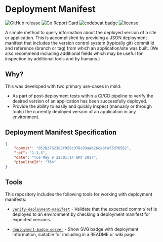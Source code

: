 # Deployment Manifest

![GitHub release](https://img.shields.io/github/release/toolhouse/deployment-manifest.svg) [![Go Report Card](https://goreportcard.com/badge/github.com/toolhouse/deployment-manifest)](https://goreportcard.com/report/github.com/toolhouse/deployment-manifest) [![codebeat badge](https://codebeat.co/badges/0c41e0d2-9cdd-4388-9bbb-0d431c6cb3e8)](https://codebeat.co/projects/github-com-toolhouse-deployment-manifest-master) [![license](https://img.shields.io/github/license/toolhouse/deployment-manifest.svg)](https://github.com/toolhouse/deployment-manifest/blob/master/LICENSE)

A simple method to query information about the deployed version of a site or
application. This is accomplished by providing a JSON deployment manifest that
includes the version control system (typically git) commit id and reference
(branch or tag) from which an application/site was built. (We also recommend
including additional fields which may be useful for inspection by additional
tools and by humans.) 

## Why?

This was developed with two primary use-cases in mind:

- As part of post-deployment tests within a CI/CD pipeline to verify the
  desired version of an application has been successfully deployed.
- Provide the ability to easily and quickly inspect (manually or through tools)
  the currently deployed version of an application in any environment.

## Deployment Manifest Specification

```json
{
    "commit": "052b2762382f956c378c99aa626ca8faf3d76562",
    "ref": "1.1.3",
    "date": "Tue May 9 22:01:14 GMT 2017",
    "pipelineId": "764"
}
```

## Tools

This repository includes the following tools for working with deployment
manifests:

- [`verify-deployment-manifest`][verify] - Validate that the expected commit/
  ref is deployed to an environment by checking a deployment manifest for
  expected versions.

- [`deployment-badge-server`][badge] - Show SVG badge with deployment
   information, suitable for including in a README or wiki page. 

[verify]: ./cmd/verify-deployment-manifest/
[badge]: ./cmd/deployment-badge-server/
